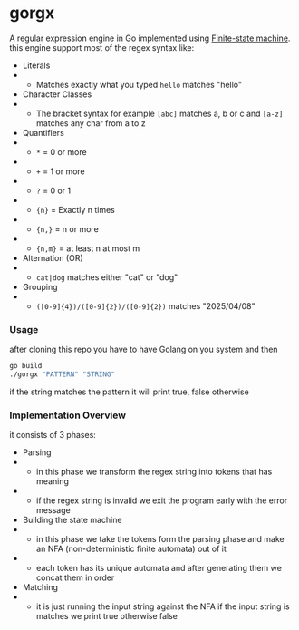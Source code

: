 # gorgx

A regular expression engine in Go implemented using [Finite-state machine](https://en.wikipedia.org/wiki/Finite-state_machine).
this engine support most of the regex syntax like:

- Literals
- - Matches exactly what you typed `hello` matches "hello"
- Character Classes 
- - The bracket syntax for example `[abc]` matches a, b or c and `[a-z]` matches any char from a to z
- Quantifiers
- - `*`  = 0 or more 
- - `+` = 1 or more 
- - `?` = 0 or 1 
- - `{n}`  = Exactly n times
- - `{n,}` = n or more
- - `{n,m}`  = at least n at most m
- Alternation (OR)
- - `cat|dog` matches either "cat" or "dog"
- Grouping
- - `([0-9]{4})/([0-9]{2})/([0-9]{2})` matches  "2025/04/08" 

### Usage
after cloning this repo you have to have Golang on you system and then
```bash
go build
./gorgx "PATTERN" "STRING"
```
if the string matches the pattern it will print true, false otherwise

### Implementation Overview
it consists of 3 phases:
 
 - Parsing
 - - in this phase we transform the regex string into tokens that has meaning
 - - if the regex string is invalid we exit the program early with the error message
 - Building the state machine
 - - in this phase we take the tokens form the parsing phase and make an NFA (non-deterministic finite automata) out of it
 - - each token has its unique automata and after generating them we concat them in order
 - Matching
 - - it is just running the input string against the NFA if the input string is matches we print true otherwise false
